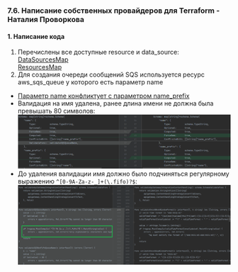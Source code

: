 ### 7.6. Написание собственных провайдеров для Terraform - Наталия Проворкова
#### 1. Написание кода
1. Перечислены все доступные resource и data_source: 
<br>[DataSourcesMap](https://github.com/hashicorp/terraform-provider-aws/blob/6076d5a60ec814b243bc45170d67cb268a39d927/internal/provider/provider.go#L338)
<br>[ResourcesMap](https://github.com/hashicorp/terraform-provider-aws/blob/6076d5a60ec814b243bc45170d67cb268a39d927/internal/provider/provider.go#L709)
2. Для создания очереди сообщений SQS используется ресурс aws_sqs_queue у которого есть параметр name
* [Параметр name конфликтует c параметром name_prefix](https://github.com/hashicorp/terraform-provider-aws/blob/6076d5a60ec814b243bc45170d67cb268a39d927/internal/service/sqs/queue.go#L97)
* Валидация на имя удалена, ранее длина имени не должна была превышать 80 символов:
![Валидация на имя удалена:](sqs_resources_ch.png)
* До удаления валидации имя должно было подчиняться регулярному выражению `^[0-9A-Za-z-_]+(\.fifo)?$`:
![Валидация на имя удалена:](old_validator.png)
